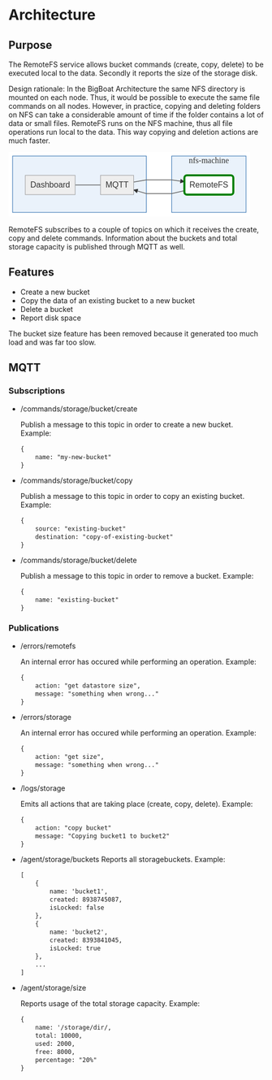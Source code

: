 # Architecture

## Purpose
The RemoteFS service allows bucket commands (create, copy, delete) to be executed local to the data. Secondly it reports the size of the storage disk.

Design rationale: In the BigBoat Architecture the same NFS directory is mounted on each node. Thus, it would be possible to execute the same file commands on all nodes.
However, in practice, copying and deleting folders on NFS can take a considerable amount of time if the folder contains a lot of data or small files.
RemoteFS runs on the NFS machine, thus all file operations run local to the data. This way copying and deletion actions are much faster.

![Overview](./overview.mmd.png)

RemoteFS subscribes to a couple of topics on which it receives the create, copy and delete commands. Information about the buckets and total storage capacity is published through MQTT as well.

## Features

- Create a new bucket
- Copy the data of an existing bucket to a new bucket
- Delete a bucket
- Report disk space

The bucket size feature has been removed because it generated too much load and was far too slow.

## MQTT

### Subscriptions

- /commands/storage/bucket/create

    Publish a message to this topic in order to create a new bucket. Example:
    ```
    {
        name: "my-new-bucket"
    }
    ```

- /commands/storage/bucket/copy

    Publish a message to this topic in order to copy an existing bucket. Example:
    ```
    {
        source: "existing-bucket"
        destination: "copy-of-existing-bucket"
    }
    ```

- /commands/storage/bucket/delete

    Publish a message to this topic in order to remove a bucket. Example:
    ```
    {
        name: "existing-bucket"
    }
    ```

### Publications

- /errors/remotefs

    An internal error has occured while performing an operation. Example:
    ```
    {
        action: "get datastore size",
        message: "something when wrong..."
    }
    ```

- /errors/storage

    An internal error has occured while performing an operation. Example:
    ```
    {
        action: "get size",
        message: "something when wrong..."
    }
    ```


- /logs/storage

    Emits all actions that are taking place (create, copy, delete). Example:
    ```
    {
        action: "copy bucket"
        message: "Copying bucket1 to bucket2"
    }
    ```

- /agent/storage/buckets
    Reports all storagebuckets. Example:
    ```
    [
        {
            name: 'bucket1',
            created: 8938745087,
            isLocked: false
        },
        {
            name: 'bucket2',
            created: 8393841045,
            isLocked: true
        },
        ...
    ]
    ```

- /agent/storage/size

    Reports usage of the total storage capacity. Example:
    ```
    {
        name: '/storage/dir/,
        total: 10000,
        used: 2000,
        free: 8000,
        percentage: "20%"
    }
    ```
